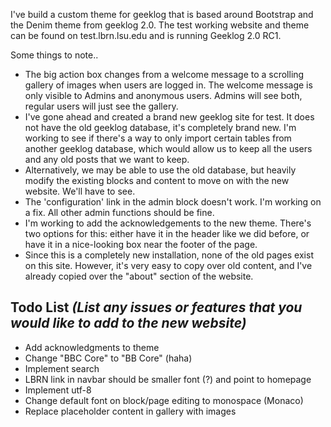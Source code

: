 I've build a custom theme for geeklog that is based around Bootstrap and the Denim theme from geeklog 2.0. The test working website and theme can be found on test.lbrn.lsu.edu and is running Geeklog 2.0 RC1. 

Some things to note..

* The big action box changes from a welcome message to a scrolling gallery of images when users are logged in. The welcome message is only visible to Admins and anonymous users. Admins will see both, regular users will just see the gallery.
* I've gone ahead and created a brand new geeklog site for test. It does not have the old geeklog database, it's completely brand new. I'm working to see if there's a way to only import certain tables from another geeklog database, which would allow us to keep all the users and any old posts that we want to keep.
* Alternatively, we may be able to use the old database, but heavily modify the existing blocks and content to move on with the new website. We'll have to see.
* The 'configuration' link in the admin block doesn't work. I'm working on a fix. All other admin functions should be fine.
* I'm working to add the acknowledgements to the new theme. There's two options for this: either have it in the header like we did before, or have it in a nice-looking box near the footer of the page.
* Since this is a completely new installation, none of the old pages exist on this site. However, it's very easy to copy over old content, and I've already copied over the "about" section of the website.

## Todo List *(List any issues or features that you would like to add to the new website)*

* Add acknowledgments to theme
* Change "BBC Core" to "BB Core" (haha)
* Implement search
* LBRN link in navbar should be smaller font (?) and point to homepage
* Implement utf-8
* Change default font on block/page editing to monospace (Monaco)
* Replace placeholder content in gallery with images
